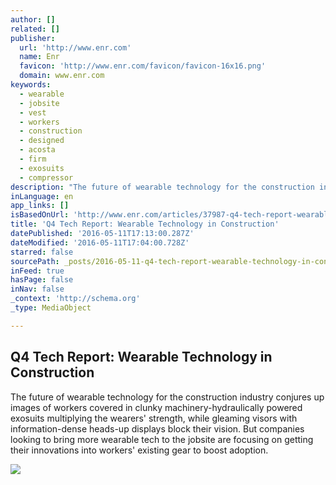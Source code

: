 ```yaml
---
author: []
related: []
publisher:
  url: 'http://www.enr.com'
  name: Enr
  favicon: 'http://www.enr.com/favicon/favicon-16x16.png'
  domain: www.enr.com
keywords:
  - wearable
  - jobsite
  - vest
  - workers
  - construction
  - designed
  - acosta
  - firm
  - exosuits
  - compressor
description: "The future of wearable technology for the construction industry conjures up images of workers covered in clunky machinery-hydraulically powered exosuits multiplying the wearers' strength, while gleaming visors with information-dense heads-up displays block their vision. But companies looking to bring more wearable tech to the jobsite are focusing on getting their innovations into workers' existing gear to boost adoption."
inLanguage: en
app_links: []
isBasedOnUrl: 'http://www.enr.com/articles/37987-q4-tech-report-wearable-technology-in-construction'
title: 'Q4 Tech Report: Wearable Technology in Construction'
datePublished: '2016-05-11T17:13:00.287Z'
dateModified: '2016-05-11T17:04:00.728Z'
starred: false
sourcePath: _posts/2016-05-11-q4-tech-report-wearable-technology-in-construction.md
inFeed: true
hasPage: false
inNav: false
_context: 'http://schema.org'
_type: MediaObject

---
```

<article style=""><h1>Q4 Tech Report: Wearable Technology in Construction</h1><p>The future of wearable technology for the construction industry conjures up images of workers covered in clunky machinery-hydraulically powered exosuits multiplying the wearers' strength, while gleaming visors with information-dense heads-up displays block their vision. But companies looking to bring more wearable tech to the jobsite are focusing on getting their innovations into workers' existing gear to boost adoption.</p><img src="http://www.enr.com/ext/resources/Issues/National_Issues/2015/November/23-Nov/DAQRI_Smart_Helmet_Lifestyle_150_0001_ENRready.jpg?1447871844" /></article>